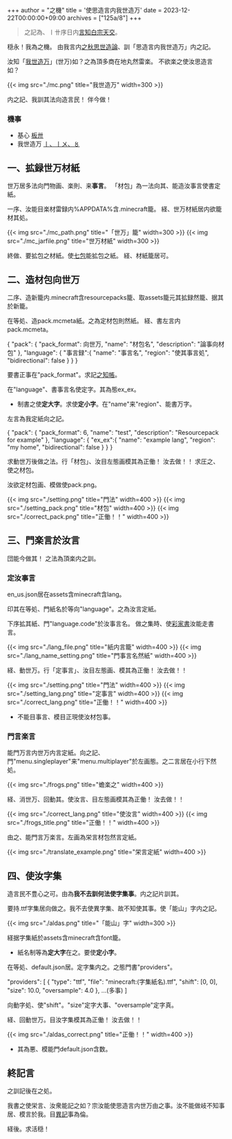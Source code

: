 +++
author = "之機"
title = '使思造言内我世造万'
date = 2023-12-22T00:00:00+09:00
archives = ["125a/8"]
+++

>之記為、〡〹序日内[言知白宗天交](https://adventar.org/calendars/8540)。

穏永！我為之機。
由我言内[之秋思世造論](https://www.youtube.com/live/hIRhxuGjQnM?si=cEnGEkGZS0ldMXQM&t=6532)、訓「思造言内我世造万」内之記。

汝知「[我世造万](https://www.minecraft.net/ja-jp)」(世万)如？之為頂多商在地丸然雷楽。
不欲楽之使汝思造言如？

{{< img src="./mc.png" title="我世造万" width=300 >}}

内之記、我訓其法向造言民！ 伴今做！

### 機事

* 基心  [板〺](https://ja.wikipedia.org/wiki/Microsoft_Windows_11)
* 我世造万  [〡、〡〤、〥](https://minecraft.fandom.com/ja/wiki/Java_Edition_1.16.5)

## 一、拡録世万材紙

世万居多法向門物画、楽則、来**事言**。
「材包」為一法向其、能造汝事言使書定紙。

一序、汝能目楽材雷録内<span class="earthQuote">%APPDATA%</span>含<span class="earthQuote">.minecraft</span>籠。
経、世万材紙居内欲籠材其処。

{{< img src="./mc_path.png" title="「世万」籠" width=300 >}}
{{< img src="./mc_jarfile.png" title="世万材紙" width=300 >}}

終做、要拡包之材紙。使[七包](https://7-zip.opensource.jp)能拡包之紙。
経、材紙籠居可。

## 二、造材包向世万

二序、造新籠内<span class="earthQuote">.minecraft</span>含<span class="earthQuote">resourcepacks</span>籠、取<span class="earthQuote">assets</span>籠元其拡録然籠、据其於新籠。

在等処、造<span class="earthQuote">pack.mcmeta</span>紙。之為定材包則然紙。
経、書左言内<span class="earthQuote">pack.mcmeta</span>。

<div class="earthQuote">{
    "pack": {
        "pack_format": <span class="phun">向世万</span>,
        "name": "<span class="phun">材包名</span>",
        "description": "<span class="phun">論事向材包</span>"
    },
    "language": {
        "<span class="phun">事言録</span>":{
            "name": "<span class="phun">事言名</span>",
            "region": "<span class="phun">使其事言処</span>",
            "bidirectional": false
        }
    }
}
</div>

要書正事在<span class="earthQuote">"pack_format"</span>。求記[之知帳](https://minecraftjapan.miraheze.org/wiki/%E3%83%AA%E3%82%BD%E3%83%BC%E3%82%B9%E3%83%91%E3%83%83%E3%82%AF/%E4%BD%9C%E3%82%8A%E6%96%B9#%E3%83%AB%E3%83%BC%E3%83%88%E3%83%95%E3%82%A9%E3%83%AB%E3%83%80)。

在<span class="earthQuote">"language"</span>、書事言名使定字。其為態<span class="earthQuote">ex_ex</span>。

* 制書之使**定大字**。求使**定小字**。在<span class="earthQuote">"name"</span>来<span class="earthQuote">"region"</span>、能書万字。

左言為我定紙向之記。

<div class="earthQuote">{
    "pack": {
        "pack_format": 6,
        "name": "test",
        "description": "Resourcepack for example"
    },
    "language": {
        "ex_ex":{
            "name": "example lang",
            "region": "my home",
            "bidirectional": false
        }
    }
}
</div>

求動世万後做之法。行「材包」、汝目左態画模其為正働！
汝去做！！
求圧之、使之材包。

汝欲定材包画、模做使<span class="earthQuote">pack.png</span>。

{{< img src="./setting.png" title="門法" width=400 >}}
{{< img src="./setting_pack.png" title="材包" width=400 >}}
{{< img src="./correct_pack.png" title="正働！！" width=400 >}}

## 三、門楽言於汝言

団能今做其！
之法為頂楽内之訓。

### 定汝事言

<span class="earthQuote">en_us.json</span>居在<span class="earthQuote">assets</span>含<span class="earthQuote">minecraft</span>含<span class="earthQuote">lang</span>。

印其在等処、門紙名於等向<span class="earthQuote">"language"</span>。之為汝言定紙。

下序拡其紙、門<span class="earthQuote">"language.code"</span>於汝事言名。
做之集時、使[彩家書](https://code.visualstudio.com)汝能走書言。

{{< img src="./lang_file.png" title="紙内言籠" width=400 >}}
{{< img src="./lang_name_setting.png" title="門事言名然紙" width=400 >}}

経、動世万。行「定事言」、汝目左態画、模其為正働！
汝去做！！

{{< img src="./setting.png" title="門法" width=400 >}}
{{< img src="./setting_lang.png" title="定事言" width=400 >}}
{{< img src="./correct_lang.png" title="正働！！" width=400 >}}

* 不能目事言、模目正現使汝材包事。

### 門言楽言

能門万言内世万内言定紙。向之記、門<span class="earthQuote">"menu.singleplayer"</span>来<span class="earthQuote">"menu.multiplayer"</span>於左画態。之二言居在小行下然処。

{{< img src="./frogs.png" title="蟾楽之" width=400 >}}

経、消世万、回動其。使汝言、目左態画模其為正働！
汝去做！！

{{< img src="./correct_lang.png" title="使汝言" width=400 >}}
{{< img src="./frogs_title.png" title="正働！！" width=400 >}}

由之、能門言万楽言。左画為栄言材包然言定紙。

{{< img src="./translate_example.png" title="栄言定紙" width=400 >}}

## 四、使汝字集

造言民不豊心之可。由為**我不去訓何法使字集事**。内之記片訓其。

要持<span class="earthQuote">.ttf</span>字集居向做之。我不去使異字集、故不知使其事。使「能山」字内之記。

{{< img src="./aldas.png" title="「能山」字" width=300 >}}

経据字集紙於<span class="earthQuote">assets</span>含<span class="earthQuote">minecraft</span>含<span class="earthQuote">font</span>籠。

* 紙名制等為**定大字**在之。要使**定小字**。

在等処、<span class="earthQuote">default.json</span>居。定字集内之。之態門書<span class="earthQuote">"providers"</span>。

<div class="earthQuote">"providers": [
    {
        "type": "ttf",
        "file": "minecraft:<span class="phun">(字集紙名)</span>.ttf",
        "shift": [0, 0],
        "size": 10.0,
        "oversample": 4.0
    },
    ...<span class="phun">(多事)</span>
]
</div>

向動字処、使<span class="earthQuote">"shift"</span>。<span class="earthQuote">"size"</span>定字大事、<span class="earthQuote">"oversample"</span>定字真。

経、回動世万。目汝字集模其為正働！
汝去做！！

{{< img src="./aldas_correct.png" title="正働！！" width=400 >}}

* 其為悪、模能門<span class="earthQuote">default.json</span>含数。

## 終記言

之訓記後在之処。

我書之使栄言、汝衆能記之如？宗汝能使思造言内世万由之事。汝不能做岐不知事居、模言於我。目[異記](/)事為倫。

経後。求活穏！